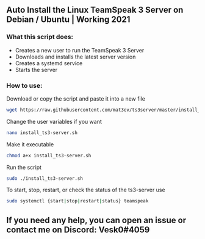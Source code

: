 ## Auto Install the Linux TeamSpeak 3 Server on Debian / Ubuntu | Working 2021
### What this script does:
- Creates a new user to run the TeamSpeak 3 Server
- Downloads and installs the latest server version
- Creates a systemd service
- Starts the server

### How to use:
Download or copy the script and paste it into a new file
```bash
wget https://raw.githubusercontent.com/mat3ev/ts3server/master/install_ts3-server.sh
```
Change the user variables if you want
```bash
nano install_ts3-server.sh
```
Make it executable
```bash
chmod a+x install_ts3-server.sh
```
Run the script
```bash
sudo ./install_ts3-server.sh
```
To start, stop, restart, or check the status of the ts3-server use
```bash
sudo systemctl {start|stop|restart|status} teamspeak 
```

## If you need any help, you can open an issue or contact me on Discord: Vesk0#4059
